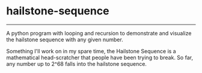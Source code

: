 # hailstone-sequence
---
A python program with looping and recursion to demonstrate and visualize the hailstone sequence with any given number.

Something I'll work on in my spare time, the Hailstone Sequence is a mathematical head-scratcher that people have been trying to break. So far, any number up to 2^68 falls into the hailstone sequence.
